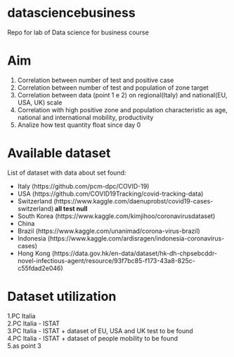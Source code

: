 # datasciencebusiness
Repo for lab of Data science for business course

# Aim
<ol>
  <li>Correlation between number of test and positive case</li>
  <li>Correlation between number of test and population of zone target</li>
  <li>Correlation between data (point 1 e 2) on regional(Italy) and national(EU, USA, UK) scale </li>
  <li>Correlation with high positive zone and population characteristic as age, national and international mobility, productivity</li>
  <li>Analize how test quantity float since day 0</li>
</ol>  

# Available dataset 
List of dataset with data about set found:<br/>

<ul>
  <li>Italy (https://github.com/pcm-dpc/COVID-19)</li>
  <li>USA (https://github.com/COVID19Tracking/covid-tracking-data)</li>
  <li>Switzerland (https://www.kaggle.com/daenuprobst/covid19-cases-switzerland)<strong> all test null </strong></li>
  <li>South Korea (https://www.kaggle.com/kimjihoo/coronavirusdataset)</li>
  <li>China</li>
  <li>Brazil (https://www.kaggle.com/unanimad/corona-virus-brazil)</li>
  <li>Indonesia (https://www.kaggle.com/ardisragen/indonesia-coronavirus-cases)</li>
  <li> Hong Kong (https://data.gov.hk/en-data/dataset/hk-dh-chpsebcddr-novel-infectious-agent/resource/93f7bc85-f173-43a8-825c-c55fdad2e046) </li>
</ul>  

# Dataset utilization
1.PC Italia <br/>
2.PC Italia - ISTAT <br/>
3.PC Italia - ISTAT + dataset of EU, USA and UK test to be found <br/>
4.PC Italia - ISTAT + dataset of people mobility to be found <br/>
5.as point 3
